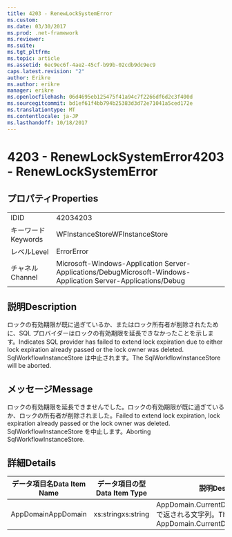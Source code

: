 ```yaml
---
title: 4203 - RenewLockSystemError
ms.custom: 
ms.date: 03/30/2017
ms.prod: .net-framework
ms.reviewer: 
ms.suite: 
ms.tgt_pltfrm: 
ms.topic: article
ms.assetid: 6ec9ec6f-4ae2-45cf-b99b-02cdb9dc9ec9
caps.latest.revision: "2"
author: Erikre
ms.author: erikre
manager: erikre
ms.openlocfilehash: 06d4695eb125475f41a94c7f2266df6d2c3f400d
ms.sourcegitcommit: bd1ef61f4bb794b25383d3d72e71041a5ced172e
ms.translationtype: MT
ms.contentlocale: ja-JP
ms.lasthandoff: 10/18/2017
---
```

# <a name="4203---renewlocksystemerror"></a><span data-ttu-id="6be5d-102">4203 - RenewLockSystemError</span><span class="sxs-lookup"><span data-stu-id="6be5d-102">4203 - RenewLockSystemError</span></span>
## <a name="properties"></a><span data-ttu-id="6be5d-103">プロパティ</span><span class="sxs-lookup"><span data-stu-id="6be5d-103">Properties</span></span>  
  
|||  
|-|-|  
|<span data-ttu-id="6be5d-104">ID</span><span class="sxs-lookup"><span data-stu-id="6be5d-104">ID</span></span>|<span data-ttu-id="6be5d-105">4203</span><span class="sxs-lookup"><span data-stu-id="6be5d-105">4203</span></span>|  
|<span data-ttu-id="6be5d-106">キーワード</span><span class="sxs-lookup"><span data-stu-id="6be5d-106">Keywords</span></span>|<span data-ttu-id="6be5d-107">WFInstanceStore</span><span class="sxs-lookup"><span data-stu-id="6be5d-107">WFInstanceStore</span></span>|  
|<span data-ttu-id="6be5d-108">レベル</span><span class="sxs-lookup"><span data-stu-id="6be5d-108">Level</span></span>|<span data-ttu-id="6be5d-109">Error</span><span class="sxs-lookup"><span data-stu-id="6be5d-109">Error</span></span>|  
|<span data-ttu-id="6be5d-110">チャネル</span><span class="sxs-lookup"><span data-stu-id="6be5d-110">Channel</span></span>|<span data-ttu-id="6be5d-111">Microsoft-Windows-Application Server-Applications/Debug</span><span class="sxs-lookup"><span data-stu-id="6be5d-111">Microsoft-Windows-Application Server-Applications/Debug</span></span>|  
  
## <a name="description"></a><span data-ttu-id="6be5d-112">説明</span><span class="sxs-lookup"><span data-stu-id="6be5d-112">Description</span></span>  
 <span data-ttu-id="6be5d-113">ロックの有効期限が既に過ぎているか、またはロック所有者が削除されたために、SQL プロバイダーはロックの有効期限を延長できなかったことを示します。</span><span class="sxs-lookup"><span data-stu-id="6be5d-113">Indicates SQL provider has failed to extend lock expiration due to either lock expiration already passed or the lock owner was deleted.</span></span> <span data-ttu-id="6be5d-114">SqlWorkflowInstanceStore は中止されます。</span><span class="sxs-lookup"><span data-stu-id="6be5d-114">The SqlWorkflowInstanceStore will be aborted.</span></span>  
  
## <a name="message"></a><span data-ttu-id="6be5d-115">メッセージ</span><span class="sxs-lookup"><span data-stu-id="6be5d-115">Message</span></span>  
 <span data-ttu-id="6be5d-116">ロックの有効期限を延長できませんでした。ロックの有効期限が既に過ぎているか、ロックの所有者が削除されました。</span><span class="sxs-lookup"><span data-stu-id="6be5d-116">Failed to extend lock expiration, lock expiration already passed or the lock owner was deleted.</span></span> <span data-ttu-id="6be5d-117">SqlWorkflowInstanceStore を中止します。</span><span class="sxs-lookup"><span data-stu-id="6be5d-117">Aborting SqlWorkflowInstanceStore.</span></span>  
  
## <a name="details"></a><span data-ttu-id="6be5d-118">詳細</span><span class="sxs-lookup"><span data-stu-id="6be5d-118">Details</span></span>  
  
|<span data-ttu-id="6be5d-119">データ項目名</span><span class="sxs-lookup"><span data-stu-id="6be5d-119">Data Item Name</span></span>|<span data-ttu-id="6be5d-120">データ項目の型</span><span class="sxs-lookup"><span data-stu-id="6be5d-120">Data Item Type</span></span>|<span data-ttu-id="6be5d-121">説明</span><span class="sxs-lookup"><span data-stu-id="6be5d-121">Description</span></span>|  
|--------------------|--------------------|-----------------|  
|<span data-ttu-id="6be5d-122">AppDomain</span><span class="sxs-lookup"><span data-stu-id="6be5d-122">AppDomain</span></span>|<span data-ttu-id="6be5d-123">xs:string</span><span class="sxs-lookup"><span data-stu-id="6be5d-123">xs:string</span></span>|<span data-ttu-id="6be5d-124">AppDomain.CurrentDomain.FriendlyName で返される文字列。</span><span class="sxs-lookup"><span data-stu-id="6be5d-124">The string returned by AppDomain.CurrentDomain.FriendlyName.</span></span>|

